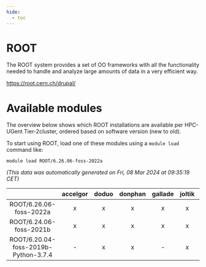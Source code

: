 ```yaml
---
hide:
  - toc
---
```


ROOT
====


The ROOT system provides a set of OO frameworks with all the functionality    needed to handle and analyze large amounts of data in a very efficient way.

https://root.cern.ch/drupal/
# Available modules


The overview below shows which ROOT installations are available per HPC-UGent Tier-2cluster, ordered based on software version (new to old).

To start using ROOT, load one of these modules using a `module load` command like:

```shell
module load ROOT/6.26.06-foss-2022a
```

*(This data was automatically generated on Fri, 08 Mar 2024 at 09:35:19 CET)*  

| |accelgor|doduo|donphan|gallade|joltik|skitty|
| :---: | :---: | :---: | :---: | :---: | :---: | :---: |
|ROOT/6.26.06-foss-2022a|x|x|x|x|x|x|
|ROOT/6.24.06-foss-2021b|x|x|x|x|x|x|
|ROOT/6.20.04-foss-2019b-Python-3.7.4|-|x|x|-|x|x|
